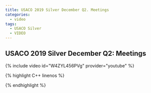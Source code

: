 ```yaml
---
title: USACO 2019 Silver December Q2. Meetings
categories:
  - video
tags:
  - USACO Silver
  - VIDEO 
---
```

  
## USACO 2019 Silver December Q2: Meetings  
  
{% include video id="W4ZYL456PVg" provider="youtube" %}
  
  
{% highlight C++ linenos %}
  
{% endhighlight %}  

